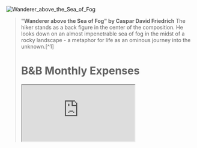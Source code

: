![Wanderer_above_the_Sea_of_Fog](https://i.imgur.com/Q7d9wey.jpeg)
> **"Wanderer above the Sea of Fog" by Caspar David Friedrich** 
> The hiker stands as a back figure in the center of the composition. He looks down on an almost impenetrable sea of ​​fog in the midst of a rocky landscape - a metaphor for life as an ominous journey into the unknown.[^1]
>
> # B&B Monthly Expenses
> <iframe src="https://docs.google.com/spreadsheets/d/e/2PACX-1vSQ-CnnmoNepxckGs6N1t5tlJ9WGg_a_H2TdKc5GoOhoWEo6HYgQziTgSJkCSpyZ5A0Zcy9HAZ0uF4Z/pubhtml?widget=true&amp;headers=false"></iframe>

